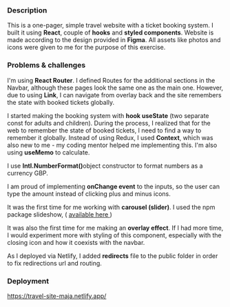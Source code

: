 ### Description

This is a one-pager, simple travel website with a ticket booking system. I built it using <b>React</b>, couple of <b>hooks</b> and <b>styled components</b>. Website is made according to the design provided in <b>Figma</b>. All assets like photos and icons were given to me for the purpose of this exercise. 

### Problems & challenges

I'm using <b>React Router</b>. I defined Routes for the additional sections in the Navbar, although these pages look the same one as the main one. However, due to using <b>Link</b>, I can navigate from overlay back and the site remembers the state with booked tickets globally.

I started making the booking system with <b>hook useState</b> (two separate const for adults and children). During the process, I realized that for the web to remember the state of booked tickets, I need to find a way to remember it globally. Instead of using Redux, I used <b>Context</b>, which was also new to me - my coding mentor helped me implementing this. I'm also using <b>useMemo</b> to calculate. 

I use <b>Intl.NumberFormat()</b>object constructor to format numbers as a currency GBP. 

I am proud of implementing <b>onChange event</b> to the inputs, so the user can type the amount instead of clicking plus and minus icons. 

It was the first time for me working with <b>carousel (slider)</b>. I used the npm package slideshow, ( <a href="https://react-slideshow-image.netlify.app/?path=/story/introduction--page"> available here </a> )

It was also the first time for me making an <b>overlay effect</b>. If I had more time, I would experiment more with styling of this component, especially with the closing icon and how it coexists with the navbar.

As I deployed via Netlify, I added <b>redirects</b> file to the public folder in order to fix redirections url and routing.

### Deployment

https://travel-site-maja.netlify.app/
